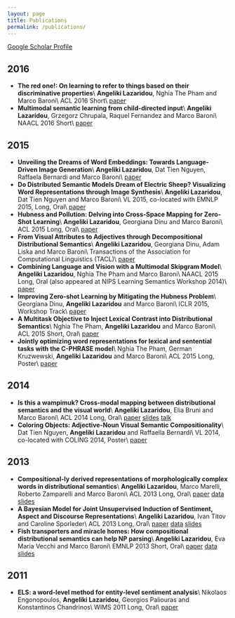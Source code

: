 ```yaml
---
layout: page
title: Publications
permalink: /publications/
---
```


[Google Scholar Profile](https://scholar.google.it/citations?user=BMgUIC0AAAAJ&hl=en)

2016
------------------
* **The red one!: On learning to refer to things based on their discriminative properties**\\
**Angeliki Lazaridou**, Nghia The Pham and Marco Baroni\\
ACL 2016 Short\\
[paper](http://arxiv.org/abs/1603.02618)
* **Multimodal semantic learning from child-directed input**\\
**Angeliki Lazaridou**, Grzegorz Chrupala, Raquel Fernandez and Marco Baroni\\
NAACL 2016 Short\\
[paper](http://clic.cimec.unitn.it/marco/publications/lazaridou-etal-multimodal-learning-from-cdi-naacl2016.pdf)


2015
------------------
* **Unveiling the Dreams of Word Embeddings: Towards Language-Driven Image Generation**\\
**Angeliki Lazaridou**, Dat Tien Nguyen, Raffaela Bernardi and Marco Baroni\\
[paper](http://arxiv.org/abs/1506.03500)
* **Do Distributed Semantic Models Dream of Electric Sheep? Visualizing Word Representations through Image Synthesis**\\
**Angeliki Lazaridou**, Dat Tien Nguyen and Marco Baroni\\
VL 2015, co-located with EMNLP 2015, Long, Oral\\
[paper](http://www.emnlp2015.org/proceedings/VL/pdf/VL13.pdf)
* **Hubness and Pollution: Delving into Cross-Space Mapping for Zero-Shot Learning**\\
**Angeliki Lazaridou**, Georgiana Dinu and Marco Baroni\\
ACL 2015 Long, Oral\\
[paper](https://aclweb.org/anthology/P/P15/P15-1027.pdf)
* **From Visual Attributes to Adjectives through Decompositional Distributional Semantics**\\
**Angeliki Lazaridou**, Georgiana Dinu, Adam Liska and Marco Baroni\\
Transactions of the Association for Computational Linguistics (TACL)\\
[paper](http://arxiv.org/abs/1501.02714)
* **Combining Language and Vision with a Multimodal Skipgram Model**\\
**Angeliki Lazaridou**, Nghia The Pham and Marco Baroni\\
NAACL 2015 Long, Oral  (also appeared at NIPS Learning Semantics Workshop 2014)\\
[paper](http://arxiv.org/abs/1501.02598)
* **Improving Zero-shot Learning by Mitigating the Hubness Problem**\\
Georgiana Dinu, **Angeliki Lazaridou** and Marco Baroni\\
ICLR 2015, Workshop Track\\
[paper](http://arxiv.org/abs/1412.6568)
* **A Multitask Objective to Inject Lexical Contrast into Distributional Semantics**\\
Nghia The Pham, **Angeliki Lazaridou** and Marco Baroni\\
ACL 2015 Short, Oral\\
[paper](https://aclweb.org/anthology/P/P15/P15-2004.pdf)
* **Jointly optimizing word representations for lexical and sentential tasks with the C-PHRASE model**\\
Nghia The Pham, German Kruzwewski, **Angeliki Lazaridou** and Marco Baroni\\
ACL 2015 Long, Poster\\
[paper](https://aclweb.org/anthology/P/P15/P15-1027.pdf)

2014
--------------------
* **Is this a wampimuk? Cross-modal mapping between distributional semantics and the visual world**\\
**Angeliki Lazaridou**, Elia Bruni and Marco Baroni\\
ACL 2014 Long, Oral\\
[paper](https://www.aclweb.org/anthology/P/P14/P14-1132.pdf) [slides](..//resourses/vision/wampimuk_slides.pdf) [talk](http://techtalks.tv/talks/is-this-a-wampimuk-cross-modal-mapping-between-distributional-semantics-and-the-visual/60484/)
* **Coloring Objects: Adjective-Noun Visual Semantic Compositionality**\\
Dat Tien Nguyen, **Angeliki Lazaridou** and Raffaella Bernardi\\
VL 2014, co-located with COLING 2014, Poster\\
[paper](http://www.aclweb.org/anthology/W14-5418)

2013
--------------------
* **Compositional-ly derived representations of morphologically complex words in distributional semantics**\\
**Angeliki Lazaridou**, Marco Marelli, Roberto Zamparelli and Marco Baroni\\
ACL 2013 Long, Oral\\
[paper](http://www.aclweb.org/anthology/P/P13/P13-1149.pdf) [data](../resourses/morphology/affix_complete_set.txt.gz) [slides](../resourses/morphology/morpho.pdf)
* **A Bayesian Model for Joint Unsupervised Induction of Sentiment, Aspect and Discourse Representations**\\
**Angeliki Lazaridou**, Ivan Titov and Caroline Sporleder\\
ACL 2013 Long, Oral\\
[paper](http://www.aclweb.org/anthology/P/P13/P13-1160.pdf) [data](../resourses/sentiment/ACL2013Sentiment.tar.gz) [slides](../resourses/sentiment/bayesianSentiment.pdf)
* **Fish transporters and miracle homes: How compositional distributional semantics can help NP parsing**\\
**Angeliki Lazaridou**, Eva Maria Vecchi and Marco Baroni\\
EMNLP 2013 Short, Oral\\
[paper](http://www.aclweb.org/anthology/D/D13/D13-1196.pdf) [data](../resourses/parsing/NP_dataset.tar.gz) [slides](../resourses/parsing/NP_Parsing.pdf) 

2011
---------------------
* **ELS: a word-level method for entity-level sentiment analysis**\\
Nikolaos Engonopoulos, **Angeliki Lazaridou**, Georgios Paliouras and Konstantinos Chandrinos\\
WIMS 2011 Long, Oral\\
[paper](../resourses/sentiment/WIMS2011.pdf) 
